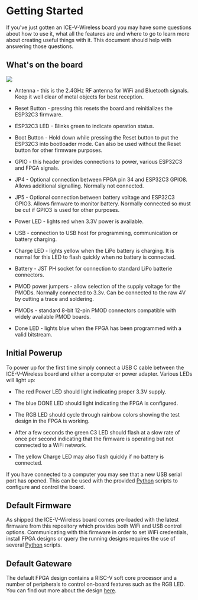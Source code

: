 # Getting Started

If you've just gotten an ICE-V-Wireless board you may have some questions about how to use it, what all the features are and where to go to learn more about creating useful things with it. This document should help with answering those questions.

## What's on the board

![](/home/ericb/Desktop/ice-v/ICE-V-Wireless/docs/ice-v_front_ann.png)

- Antenna - this is the 2.4GHz RF antenna for WiFi and Bluetooth signals. Keep it well clear of metal objects for best reception.

- Reset Button - pressing this resets the board and reinitializes the ESP32C3 firmware.

- ESP32C3 LED - Blinks green to indicate operation status.

- Boot Button - Hold down while pressing the Reset button to put the ESP32C3 into bootloader mode. Can also be used without the Reset button for other firmware purposes.

- GPIO - this header provides connections to power, various ESP32C3 and FPGA signals.

- JP4 - Optional connection between FPGA pin 34 and ESP32C3 GPIO8. Allows additional signalling. Normally not connected.

- JP5 - Optional connection between battery voltage and ESP32C3 GPIO3. Allows firmware to monitor battery. Normally connected so must be cut if GPIO3 is used for other purposes.

- Power LED - lights red when 3.3V power is available.

- USB - connection to USB host for programming, communication or battery charging.

- Charge LED - lights yellow when the LiPo battery is charging. It is normal for this LED to flash quickly when no battery is connected.

- Battery - JST PH socket for connection to standard LiPo batterie connectors.

- PMOD power jumpers - allow selection of the supply voltage for the PMODs. Normally connected to 3.3v. Can be connected to the raw 4V by cutting a trace and soldering.

- PMODs - standard 8-bit 12-pin PMOD connectors compatible with widely available PMOD boards.

- Done LED - lights blue when the FPGA has been programmed with a valid bitstream.

## Initial Powerup

To power up for the first time simply connect a USB C cable between the ICE-V-Wireless board and either a computer or power adapter. Various LEDs will light up:

- The red Power LED should light indicating proper 3.3V supply.

- The blue DONE LED should light indicating the FPGA is configured.

- The RGB LED should cycle through rainbow colors showing the test design in the FPGA is working.

- After a few seconds the green C3 LED should flash at a slow rate of once per second indicating that the firmware is operating but not connected to a WiFi network.

- The yellow Charge LED may also flash quickly if no battery is connected.

If you have connected to a computer you may see that a new USB serial port has opened. This can be used with the provided [Python](python) scripts to configure and control the board.

## Default Firmware

As shipped the ICE-V-Wireless board comes pre-loaded with the latest firmware from this repository which provides both WiFi and USB control options. Communicating with this firmware in order to set WiFi credentials, install FPGA designs or query the running designs requires the use of several [Python](python) scripts.

## Default Gateware

The default FPGA design contains a RISC-V soft core processor and a number of peripherals to control on-board features such as the RGB LED. You can find out more about the design [here](Gateware).






